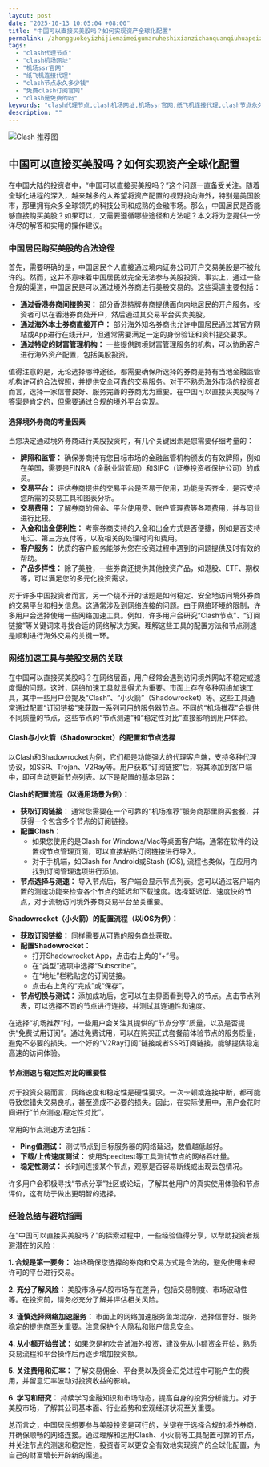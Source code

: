```yaml
---
layout: post
date: "2025-10-13 10:05:04 +08:00"
title: "中国可以直接买美股吗？如何实现资产全球化配置"
permalink: /zhongguokeyizhijiemaimeigumaruheshixianzichanquanqiuhuapeizhi/
tags:
  - "clash代理节点"
  - "clash机场网址"
  - "机场ssr官网"
  - "纸飞机连接代理"
  - "clash节点永久多少钱"
  - "免费clash订阅官网"
  - "clash是免费的吗"
keywords: "clash代理节点,clash机场网址,机场ssr官网,纸飞机连接代理,clash节点永久多少钱,免费clash订阅官网,clash是免费的吗"
description: ""
---
```


![Clash 推荐图](https://clashjd.github.io/assets/img/clash节点推荐.png)

## 中国可以直接买美股吗？如何实现资产全球化配置


<p>在中国大陆的投资者中，“中国可以直接买美股吗？”这个问题一直备受关注。随着全球化进程的深入，越来越多的人希望将资产配置的视野投向海外，特别是美国股市，那里拥有众多全球领先的科技公司和成熟的金融市场。那么，中国居民是否能够直接购买美股？如果可以，又需要遵循哪些途径和方法呢？本文将为您提供一份详尽的解答和实用的操作建议。</p>

<h3>中国居民购买美股的合法途径</h3>

<p>首先，需要明确的是，中国居民个人直接通过境内证券公司开户交易美股是不被允许的。然而，这并不意味着中国居民就完全无法参与美股投资。事实上，通过一些合规的渠道，中国居民是可以通过境外券商进行美股交易的。这些渠道主要包括：</p>

<ul>
    <li><strong>通过香港券商间接购买：</strong> 部分香港持牌券商提供面向内地居民的开户服务，投资者可以在香港券商处开户，然后通过其交易平台买卖美股。</li>
    <li><strong>通过海外本土券商直接开户：</strong> 部分海外知名券商也允许中国居民通过其官方网站或App进行在线开户，但通常需要满足一定的身份验证和资料提交要求。</li>
    <li><strong>通过特定的财富管理机构：</strong> 一些提供跨境财富管理服务的机构，可以协助客户进行海外资产配置，包括美股投资。</li>
</ul>

<p>值得注意的是，无论选择哪种途径，都需要确保所选择的券商是持有当地金融监管机构许可的合法牌照，并提供安全可靠的交易服务。对于不熟悉海外市场的投资者而言，选择一家信誉良好、服务完善的券商尤为重要。在中国可以直接买美股吗？答案是肯定的，但需要通过合规的境外平台实现。</p>

<h4>选择境外券商的考量因素</h4>

<p>当您决定通过境外券商进行美股投资时，有几个关键因素是您需要仔细考量的：</p>

<ul>
    <li><strong>牌照和监管：</strong> 确保券商持有您目标市场的金融监管机构颁发的有效牌照，例如在美国，需要是FINRA（金融业监管局）和SIPC（证券投资者保护公司）的成员。</li>
    <li><strong>交易平台：</strong> 评估券商提供的交易平台是否易于使用，功能是否齐全，是否支持您所需的交易工具和图表分析。</li>
    <li><strong>交易费用：</strong> 了解券商的佣金、平台使用费、账户管理费等各项费用，并与同业进行比较。</li>
    <li><strong>入金和出金便利性：</strong> 考察券商支持的入金和出金方式是否便捷，例如是否支持电汇、第三方支付等，以及相关的处理时间和费用。</li>
    <li><strong>客户服务：</strong> 优质的客户服务能够为您在投资过程中遇到的问题提供及时有效的帮助。</li>
    <li><strong>产品多样性：</strong> 除了美股，一些券商还提供其他投资产品，如港股、ETF、期权等，可以满足您的多元化投资需求。</li>
</ul>

<p>对于许多中国投资者而言，另一个绕不开的话题是如何稳定、安全地访问境外券商的交易平台和相关信息。这通常涉及到网络连接的问题。由于网络环境的限制，许多用户会选择使用一些网络加速工具。例如，许多用户会研究“Clash节点”、“订阅链接”等关键词来寻找合适的网络解决方案。理解这些工具的配置方法和节点测速是顺利进行海外交易的关键一环。</p>

<h3>网络加速工具与美股交易的关联</h3>

<p>在中国可以直接买美股吗？在网络层面，用户经常会遇到访问境外网站不稳定或速度慢的问题。这时，网络加速工具就显得尤为重要。市面上存在多种网络加速工具，其中一些用户会提及“Clash”、“小火箭”（Shadowrocket）等。这些工具通常通过配置“订阅链接”来获取一系列可用的服务器节点。不同的“机场推荐”会提供不同质量的节点，这些节点的“节点测速”和“稳定性对比”直接影响到用户体验。</p>

<h4>Clash与小火箭（Shadowrocket）的配置和节点选择</h4>

<p>以Clash和Shadowrocket为例，它们都是功能强大的代理客户端，支持多种代理协议，如SSR、Trojan、V2Ray等。用户获取“订阅链接”后，将其添加到客户端中，即可自动更新节点列表。以下是配置的基本思路：</p>

<p><strong>Clash的配置流程（以通用场景为例）：</strong></p>
<ul>
    <li><strong>获取订阅链接：</strong> 通常您需要在一个可靠的“机场推荐”服务商那里购买套餐，并获得一个包含多个节点的订阅链接。</li>
    <li><strong>配置Clash：</strong>
        <ul>
            <li>如果您使用的是Clash for Windows/Mac等桌面客户端，通常在软件的设置或节点管理页面，可以直接粘贴订阅链接进行导入。</li>
            <li>对于手机端，如Clash for Android或Stash (iOS), 流程也类似，在应用内找到订阅管理选项进行添加。</li>
        </ul>
    </li>
    <li><strong>节点选择与测速：</strong> 导入节点后，客户端会显示节点列表。您可以通过客户端内置的测速功能来检查各个节点的延迟和下载速度。选择延迟低、速度快的节点，对于流畅访问境外券商交易平台至关重要。</li>
</ul>

<p><strong>Shadowrocket（小火箭）的配置流程（以iOS为例）：</strong></p>
<ul>
    <li><strong>获取订阅链接：</strong> 同样需要从可靠的服务商处获取。</li>
    <li><strong>配置Shadowrocket：</strong>
        <ul>
            <li>打开Shadowrocket App，点击右上角的“+”号。</li>
            <li>在“类型”选项中选择“Subscribe”。</li>
            <li>在“地址”栏粘贴您的订阅链接。</li>
            <li>点击右上角的“完成”或“保存”。</li>
        </ul>
    </li>
    <li><strong>节点切换与测试：</strong> 添加成功后，您可以在主界面看到导入的节点。点击节点列表，可以选择不同的节点进行连接，并测试其连通性和速度。</li>
</ul>

<p>在选择“机场推荐”时，一些用户会关注其提供的“节点分享”质量，以及是否提供“免费试用订阅”。通过免费试用，可以在购买正式套餐前体验节点的服务质量，避免不必要的损失。一个好的“V2Ray订阅”链接或者SSR订阅链接，能够提供稳定高速的访问体验。</p>

<h4>节点测速与稳定性对比的重要性</h4>

<p>对于投资交易而言，网络速度和稳定性是硬性要求。一次卡顿或连接中断，都可能导致您错失交易良机，甚至造成不必要的损失。因此，在实际使用中，用户会花时间进行“节点测速/稳定性对比”。</p>

<p>常用的节点测速方法包括：</p>
<ul>
    <li><strong>Ping值测试：</strong> 测试节点到目标服务器的网络延迟，数值越低越好。</li>
    <li><strong>下载/上传速度测试：</strong> 使用Speedtest等工具测试节点的网络吞吐量。</li>
    <li><strong>稳定性测试：</strong> 长时间连接某个节点，观察是否容易断线或出现丢包情况。</li>
</ul>

<p>许多用户会积极寻找“节点分享”社区或论坛，了解其他用户的真实使用体验和节点评价，这有助于做出更明智的选择。</p>

<h3>经验总结与避坑指南</h3>

<p>在“中国可以直接买美股吗？”的探索过程中，一些经验值得分享，以帮助投资者规避潜在的风险：</p>

<p><strong>1. 合规是第一要务：</strong> 始终确保您选择的券商和交易方式是合法的，避免使用未经许可的平台进行交易。</p>
<p><strong>2. 充分了解风险：</strong> 美股市场与A股市场存在差异，包括交易制度、市场波动性等。在投资前，请务必充分了解并评估相关风险。</p>
<p><strong>3. 谨慎选择网络加速服务：</strong> 市面上的网络加速服务鱼龙混杂，选择信誉好、服务稳定的提供商至关重要。注意保护个人隐私和账户信息安全。</p>
<p><strong>4. 从小额开始尝试：</strong> 如果您是初次尝试海外投资，建议先从小额资金开始，熟悉交易流程和平台操作后再逐步增加投资额。</p>
<p><strong>5. 关注费用和汇率：</strong> 了解交易佣金、平台费以及资金汇兑过程中可能产生的费用，并留意汇率波动对投资收益的影响。</p>
<p><strong>6. 学习和研究：</strong> 持续学习金融知识和市场动态，提高自身的投资分析能力。对于美股市场，了解其公司基本面、行业趋势和宏观经济状况至关重要。</p>

<p>总而言之，中国居民想要参与美股投资是可行的，关键在于选择合规的境外券商，并确保顺畅的网络连接。通过理解和运用Clash、小火箭等工具配置可靠的节点，并关注节点的测速和稳定性，投资者可以更安全有效地实现资产的全球化配置，为自己的财富增长开辟新的渠道。</p>